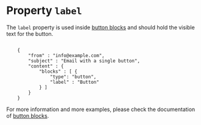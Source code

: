 # Property `label`

The `label` property is used inside <a href="/support/json/block-button">button blocks</a>
and should hold the visible text for the button.
<pre><code>
    {
        "from" : "info@example.com",
        "subject" : "Email with a single button",
        "content" : {
            "blocks" : [ {
                "type": "button",
                "label" : "Button"
            } ]
        }
    }
</code></pre>
For more information and more examples, please check the documentation
of <a href="/support/json/block-button">button blocks</a>.
